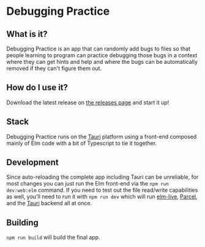 # Debugging Practice

## What is it?

Debugging Practice is an app that can randomly add bugs to files so that people learning to program can practice debugging those bugs in a context where they can get hints and help and where the bugs can be automatically removed if they can't figure them out.

## How do I use it?

Download the latest release on [the releases page](https://github.com/kickstartcoding/debug_trainer_app/releases) and start it up!

## Stack

Debugging Practice runs on the [Tauri](https://tauri.studio) platform using a front-end composed mainly of Elm code with a bit of Typescript to tie it together.

## Development

Since auto-reloading the complete app including Tauri can be unreliable, for most changes you can just run the Elm front-end via the `npm run dev:web:elm` command. If you need to test out the file read/write capabilities as well, you'll need to run it with `npm run dev` which will run [elm-live](https://www.elm-live.com/), [Parcel](https://v2.parceljs.org/), and the [Tauri](https://tauri.studio) backend all at once.

## Building

`npm run build` will build the final app.